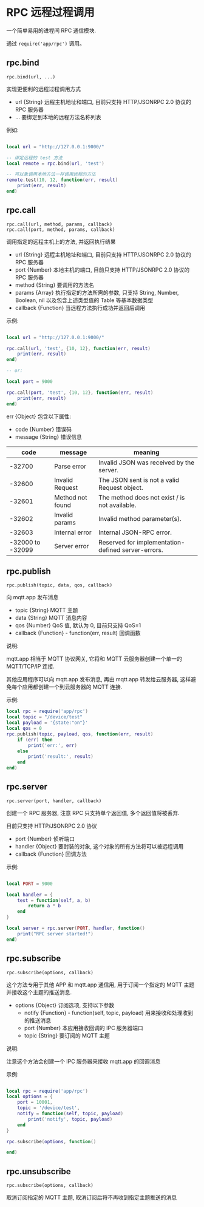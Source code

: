 # RPC 远程过程调用

一个简单易用的进程间 RPC 通信模块.

通过 `require('app/rpc')` 调用。

## rpc.bind

    rpc.bind(url, ...)

实现更便利的远程过程调用方式

- url {String} 远程主机地址和端口, 目前只支持 HTTP/JSONRPC 2.0 协议的 RPC 服务器
- ... 要绑定到本地的远程方法名称列表

例如:

```lua

local url = "http://127.0.0.1:9000/"

-- 绑定远程的 test 方法
local remote = rpc.bind(url, 'test')

-- 可以象调用本地方法一样调用远程的方法
remote.test(10, 12, function(err, result)
    print(err, result)
end)

```


## rpc.call

    rpc.call(url, method, params, callback)
    rpc.call(port, method, params, callback)

调用指定的远程主机上的方法, 并返回执行结果

- url {String} 远程主机地址和端口, 目前只支持 HTTP/JSONRPC 2.0 协议的 RPC 服务器
- port {Number} 本地主机的端口, 目前只支持 HTTP/JSONRPC 2.0 协议的 RPC 服务器
- method {String} 要调用的方法名
- params {Array} 执行指定的方法所需的参数, 只支持 String, Number, Boolean, nil 以及包含上述类型值的 Table 等基本数据类型
- callback {Function} 当远程方法执行成功并返回后调用

示例:

```lua

local url = "http://127.0.0.1:9000/"

rpc.call(url, 'test', {10, 12}, function(err, result)
    print(err, result)
end)

-- or:

local port = 9000

rpc.call(port, 'test', {10, 12}, function(err, result)
    print(err, result)
end)

```

err {Object} 包含以下属性:

- code {Number} 错误码
- message {String} 错误信息

| code      | message           | meaning
| ---       | ---               | ---
| -32700    | Parse error       | Invalid JSON was received by the server.
| -32600    | Invalid Request   | The JSON sent is not a valid Request object.
| -32601    | Method not found  | The method does not exist / is not available.
| -32602    | Invalid params    | Invalid method parameter(s).
| -32603    | Internal error    | Internal JSON-RPC error.
| -32000 to -32099  | Server error  | Reserved for implementation-defined server-errors.


## rpc.publish

    rpc.publish(topic, data, qos, callback)

向 mqtt.app 发布消息

- topic {String} MQTT 主题
- data {String} MQTT 消息内容
- qos {Number} QoS 值, 默认为 0, 目前只支持 QoS=1
- callback {Function} - function(err, result) 回调函数

说明:

mqtt.app 相当于 MQTT 协议网关, 它将和 MQTT 云服务器创建一个单一的 MQTT/TCP/IP 连接.

其他应用程序可以向 mqtt.app 发布消息, 再由 mqtt.app 转发给云服务器, 这样避免每个应用都创建一个到云服务器的 MQTT 连接.

示例:

```lua
local rpc = require('app/rpc')
local topic = "/device/test"
local payload = '{state:"on"}'
local qos = 0
rpc.publish(topic, payload, qos, function(err, result)
    if (err) then
        print('err:', err)
    else
        print('result:', result)
    end
end)

```

## rpc.server

    rpc.server(port, handler, callback)

创建一个 RPC 服务器, 注意 RPC 只支持单个返回值, 多个返回值将被丢弃.

目前只支持 HTTP/JSONRPC 2.0 协议

- port {Number} 侦听端口
- handler {Object} 要封装的对象, 这个对象的所有方法将可以被远程调用
- callback {Function} 回调方法

示例:

```lua

local PORT = 9000

local handler = {
    test = function(self, a, b)
        return a * b
    end
}

local server = rpc.server(PORT, handler, function()
    print("RPC server started!")
end)

```

## rpc.subscribe

    rpc.subscribe(options, callback)

这个方法专用于其他 APP 和 mqtt.app 通信用, 用于订阅一个指定的 MQTT 主题并接收这个主题的推送消息.

- options {Object} 订阅选项, 支持以下参数
  + notify {Function} - function(self, topic, payload) 用来接收和处理收到的推送消息
  + port {Number} 本应用接收回调的 IPC 服务器端口
  + topic {String} 要订阅的 MQTT 主题

说明:

注意这个方法会创建一个 IPC 服务器来接收 mqtt.app 的回调消息

示例:

```lua

local rpc = require('app/rpc')
local options = {
    port = 10001,
    topic = '/device/test',
    notify = function(self, topic, payload)
        print('notify', topic, payload)
    end
}

rpc.subscribe(options, function()

end)

```

## rpc.unsubscribe

    rpc.subscribe(options, callback)

取消订阅指定的 MQTT 主题, 取消订阅后将不再收到指定主题推送的消息



